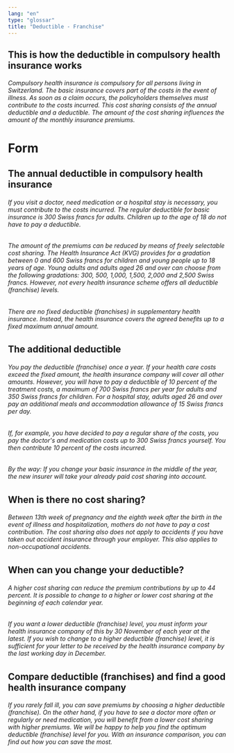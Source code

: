 ```yaml
---
lang: "en"
type: "glossar"
title: "Deductible - Franchise"
---
```


## This is how the deductible in compulsory health insurance works

###### Compulsory health insurance is compulsory for all persons living in Switzerland. The basic insurance covers part of the costs in the event of illness. As soon as a claim occurs, the policyholders themselves must contribute to the costs incurred. This cost sharing consists of the annual deductible and a deductible. The amount of the cost sharing influences the amount of the monthly insurance premiums.

# Form

## The annual deductible in compulsory health insurance

###### If you visit a doctor, need medication or a hospital stay is necessary, you must contribute to the costs incurred. The regular deductible for basic insurance is 300 Swiss francs for adults. Children up to the age of 18 do not have to pay a deductible.

###### The amount of the premiums can be reduced by means of freely selectable cost sharing. The Health Insurance Act (KVG) provides for a gradation between 0 and 600 Swiss francs for children and young people up to 18 years of age. Young adults and adults aged 26 and over can choose from the following gradations: 300, 500, 1,000, 1,500, 2,000 and 2,500 Swiss francs. However, not every health insurance scheme offers all deductible (franchise) levels.

###### There are no fixed deductible (franchises) in supplementary health insurance. Instead, the health insurance covers the agreed benefits up to a fixed maximum annual amount.

## The additional deductible

###### You pay the deductible (franchise) once a year. If your health care costs exceed the fixed amount, the health insurance company will cover all other amounts. However, you will have to pay a deductible of 10 percent of the treatment costs, a maximum of 700 Swiss francs per year for adults and 350 Swiss francs for children. For a hospital stay, adults aged 26 and over pay an additional meals and accommodation allowance of 15 Swiss francs per day.

###### If, for example, you have decided to pay a regular share of the costs, you pay the doctor's and medication costs up to 300 Swiss francs yourself. You then contribute 10 percent of the costs incurred.

###### By the way: If you change your basic insurance in the middle of the year, the new insurer will take your already paid cost sharing into account.

## When is there no cost sharing?

###### Between 13th week of pregnancy and the eighth week after the birth in the event of illness and hospitalization, mothers do not have to pay a cost contribution. The cost sharing also does not apply to accidents if you have taken out accident insurance through your employer. This also applies to non-occupational accidents.

## When can you change your deductible?

###### A higher cost sharing can reduce the premium contributions by up to 44 percent. It is possible to change to a higher or lower cost sharing at the beginning of each calendar year.

###### If you want a lower deductible (franchise) level, you must inform your health insurance company of this by 30 November of each year at the latest. If you wish to change to a higher deductible (franchise) level, it is sufficient for your letter to be received by the health insurance company by the last working day in December.

## Compare deductible (franchises) and find a good health insurance company

###### If you rarely fall ill, you can save premiums by choosing a higher deductible (franchise). On the other hand, if you have to see a doctor more often or regularly or need medication, you will benefit from a lower cost sharing with higher premiums. We will be happy to help you find the optimum deductible (franchise) level for you. With an insurance comparison, you can find out how you can save the most.
